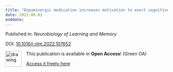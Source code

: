 ```yaml
---
title: "Dopaminergic medication increases motivation to exert cognitive control by reducing subjective effort costs in Parkinson’s patients"
date: 2022-06-01
enddate:
---
```


Published in: *Neurobiology of Learning and Memory*

DOI: [10.1016/j.nlm.2022.107652](https://doi.org/10.1016/j.nlm.2022.107652)

<img src="https://upload.wikimedia.org/wikipedia/commons/thumb/9/90/Open_Access_logo_PLoS_white_green.svg/576px-Open_Access_logo_PLoS_white_green.svg.png" alt="drawing" width="50" align="left"/> &nbsp;&nbsp;&nbsp;This publication is available in **Open Access**! (Green OA)

&nbsp;&nbsp;&nbsp;<a href="https://doi.org/10.1101/2022.02.07.22270623" download>Access it freely here</a>

